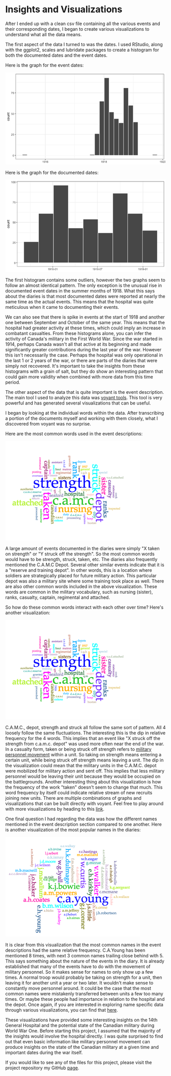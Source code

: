 # Insights and Visualizations

After I ended up with a clean csv file containing all the various events and their corresponding dates, I began to create various visualizations to understand what all the data means.

The first aspect of the data I turned to was the dates. I used RStudio, along with the ggplot2, scales and lubridate packages to create a histogram for both the documented dates and the event dates.

Here is the graph for the event dates:

![Histogram file](https://github.com/AlexeiTipenko/HIST3814O_Project_Repo/blob/master/visualizations/Event_Date_Histogram.png?raw=true)

Here is the graph for the documented dates:

![Histogram file](https://github.com/AlexeiTipenko/HIST3814O_Project_Repo/blob/master/visualizations/Doc_Date_Histogram.png?raw=true)

The first histogram contains some outliers, however the two graphs seem to follow an almost identical pattern. The only exception is the unusual rise in documented event dates in the summer months of 1918. What this says about the diaries is that most documented dates were reported at nearly the same time as the actual events. This means that the hospital was quite meticulous when it came to documenting their events.

We can also see that there is spike in events at the start of 1918 and another one between September and October of the same year. This means that the hospital had greater activity at these times, which could imply an increase in combatant casualties. From these histograms alone, you can infer the activity of Canada's military in the First World War. Since the war started in 1914, perhaps Canada wasn't all that active at its beginning and made significantly greater contributions during the last year of the war. However this isn't necessarily the case. Perhaps the hospital was only operational in the last 1 or 2 years of the war, or there are parts of the diaries that were simply not recovered. It's important to take the insights from these histograms with a grain of salt, but they do show an interesting pattern that could gain more validity when combined with more data from this time period.

The other aspect of the data that is quite important is the event description. The main tool I used to analyze this data was [voyant tools](http://voyant-tools.org/). This tool is very powerful and has generated several visualizations that can be useful.

I began by looking at the individual words within the data. After transcribing a portion of the documents myself and working with them closely, what I discovered from voyant was no surprise.

Here are the most common words used in the event descriptions:

![Cirrus](https://github.com/AlexeiTipenko/HIST3814O_Project_Repo/blob/master/visualizations/word_cirrus.png?raw=true)

A large amount of events documented in the diaries were simply "X taken on strength" or "Y struck off the strength". So the most common words would have to be strength, struck, taken, etc. The diaries also frequently mentioned the C.A.M.C Depot. Several other similar events indicate that it is a "reserve and training depot". In other words, this is a location where soldiers are strategically placed for future military action. This particular depot was also a military site where some training took place as well. There are also other common words included in the above visualization. These words are common in the military vocabulary, such as nursing (sister), ranks, casualty, captain, regimental and attached.

So how do these common words interact with each other over time? Here's another visualization:

![Line graph](https://github.com/AlexeiTipenko/HIST3814O_Project_Repo/blob/master/visualizations/word_cirrus.png?raw=true)

C.A.M.C., depot, strength and struck all follow the same sort of pattern. All 4 loosely follow the same fluctuations. The interesting this is the dip in relative frequency for the 4 words. This implies that an event like "X struck off the strength from c.a.m.c. depot" was used more often near the end of the war. In a casualty form, taken or being struck off strength refers to [military personnel movement](https://www.bac-lac.gc.ca/eng/discover/military-heritage/first-world-war/Pages/read-service-record-casualty-form.aspx) within a unit. So taking on strength means entering a certain unit, while being struck off strength means leaving a unit. The dip in the visualization could mean that the military units in the C.A.M.C. depot were mobilized for military action and sent off. This implies that less military personnel would be leaving their unit because they would be occupied on the battlegrounds. Another interesting thing about this visualization is how the frequency of the work "taken" doesn't seem to change that much. This word frequency by itself could indicate relative stream of new recruits joining new units. There are multiple combinations of graphs and visualizations that can be built directly with voyant. Feel free to play around with more visualizations by heading to this [link](http://voyant-tools.org/?corpus=99dfaee28e430b5efe8b5105740bde23).

One final question I had regarding the data was how the different names mentioned in the event description section compared to one another. Here is another visualization of the most popular names in the diaries:

![Cirrus](https://github.com/AlexeiTipenko/HIST3814O_Project_Repo/blob/master/visualizations/names_cirrus.png?raw=true)

It is clear from this visualization that the most common names in the event descriptions had the same relative frequency. C.A.Young has been mentioned 8 times, with next 3 common names trailing close behind with 5. This says something about the nature of the events in the diary. It is already established that many of the events have to do with the movement of military personnel. So it makes sense for names to only show up a few times. A normal troop would probably be taking on strength for a unit, then leaving it for another unit a year or two later. It wouldn't make sense to constantly move personnel around. It could be the case that the most common names were mistakenly transferred between units a few too many times. Or maybe these people had importance in relation to the hospital and the depot. Once again, if you are interested in exploring name specific data through various visualizations, you can find that [here](http://voyant-tools.org/?corpus=435d9253e10c4fc58957110a9e16fa3c).

These visualizations have provided some interesting insights on the 14th General Hospital and the potential state of the Canadian military during World War One. Before starting this project, I assumed that the majority of the insights would involve the hospital directly. I was quite surprised to find out that even basic information like military personnel movement can produce insights on the state of the Canadian military at a given time and important dates during the war itself.

If you would like to see any of the files for this project, please visit the project repository my GitHub [page](https://github.com/AlexeiTipenko/HIST3814O_Project_Repo).
